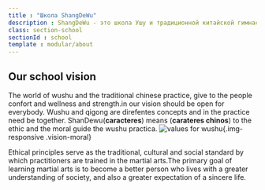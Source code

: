 ```yaml
---
title : "Школа ShangDeWu"
description : ShangDeWu - это школа Ушу и традиционной китайской гимнастики. У нас применяются самые эффективные методы и новейшие техники обучения Ушу, Тайцзицюань и Цигун, в соответствии с китайскими традициями и философией. Наши программы занятий для детей и молодежи созданы на основе официальной программы Международной федерации ушу (IWUF). Занятия для взрослых предполагают изучение традиционной китайской гимнастики Тайцзицюань, оздоровительной дыхательной гимнастики Цигун, системы Даоин и других практик, улучшающих физическое и духовное состояние человека. Данные практики успешно применяются и пользуются огромной популярностью не только в Китае, но и во всем мире.
class: section-school
sectionId : school
template : modular/about
---
```

  ## Our school vision
The world of wushu and the traditional chinese practice, give to the people confort and wellness and strength.in our vision should be open for everybody. Wushu and qigong are direfentes concepts and in the practice need be together.
ShanDewu(**caracteres**) means (**carateres chinos**)  to the ethic and the moral guide the wushu practica.
![ values for wushu](/images/about/moral.jpg){.img-responsive .vision-moral}

Ethical principles serve as the traditional, cultural and social standard by which practitioners are trained in the martial arts.The primary goal of learning martial arts is to become a better person who lives with a greater understanding of society, and also a greater expectation of a sincere life.
